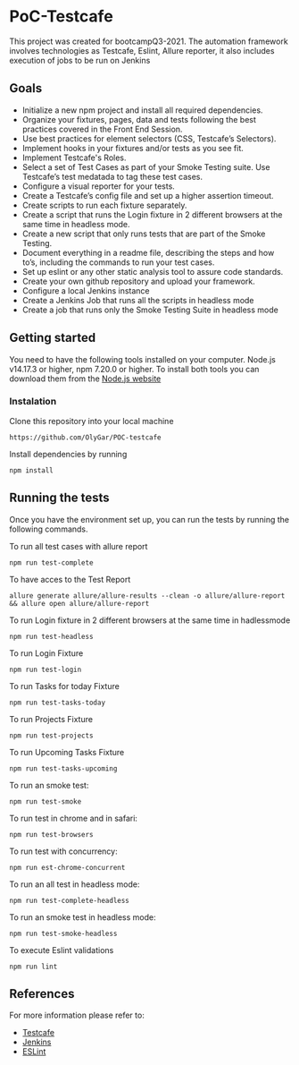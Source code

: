 # PoC-Testcafe
This project was created for bootcampQ3-2021. The automation framework involves technologies as Testcafe, Eslint, Allure reporter, it also includes execution of jobs to be run on Jenkins
## Goals
* Initialize a new npm project and install all required dependencies.
* Organize your fixtures, pages, data and tests following the best practices covered in the Front End Session.
* Use best practices for element selectors (CSS, Testcafe’s Selectors).
* Implement hooks in your fixtures and/or tests as you see fit.
* Implement Testcafe's Roles.
* Select a set of Test Cases as part of your Smoke Testing suite. Use Testcafe’s test medatada to tag these test cases.
* Configure a visual reporter for your tests.
* Create a Testcafe’s config file and set up a higher assertion timeout.
* Create scripts to run each fixture separately.
* Create a script that runs the Login fixture in 2 different browsers at the same time in headless mode.
* Create a new script that only runs tests that are part of the Smoke Testing.
* Document everything in a readme file, describing the steps and how to’s, including the commands to run your test cases.
* Set up eslint or any other static analysis tool to assure code standards.
* Create your own github repository and upload your framework.
* Configure a local Jenkins instance
* Create a Jenkins Job that runs all the scripts in headless mode
* Create a job that runs only the Smoke Testing Suite in headless mode

## Getting started
You need to have the following tools installed on your computer.
Node.js v14.17.3 or higher, npm 7.20.0 or higher. To install both tools you can download them from the [Node.js website](https://nodejs.org/en/)
### Instalation
Clone this repository into your local machine
```
https://github.com/OlyGar/POC-testcafe
```
Install dependencies by running
```
npm install
```
## Running the tests
Once you have the environment set up, you can run the tests by running the following commands.

To run all test cases with allure report
```
npm run test-complete
```
To have acces to the Test Report
```
allure generate allure/allure-results --clean -o allure/allure-report && allure open allure/allure-report   
```
To run Login fixture in 2 different browsers at the same time in hadlessmode
```
npm run test-headless
```
To run Login Fixture 
```
npm run test-login
```
To run Tasks for today Fixture
```
npm run test-tasks-today
```
To run Projects Fixture
```
npm run test-projects
```
To run Upcoming Tasks Fixture
```
npm run test-tasks-upcoming
```
To run an smoke test:
```
npm run test-smoke
```
To run test in chrome and in safari:
```
npm run test-browsers
```
To run test with concurrency:
```
npm run est-chrome-concurrent
```
To run an all test in headless mode:
```
npm run test-complete-headless
```
To run an smoke test in headless mode:
```
npm run test-smoke-headless
```
To execute Eslint validations
```
npm run lint
```

## References
For more information please refer to:
* [Testcafe](https://testcafe.io/)
* [Jenkins](https://jenkins.io/)
* [ESLint](https://eslint.org/)
